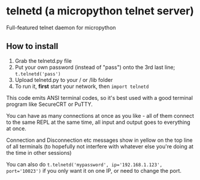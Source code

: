 # telnetd  (a micropython telnet server)

Full-featured telnet daemon for micropython

## How to install

1. Grab the telnetd.py file
2. Put your own password (instead of "pass") onto the 3rd last line;   `t.telnetd('pass')`
3. Upload telnetd.py to your / or /lib folder
4. To run it, **first** start your network, then `import telnetd`

This code emits ANSI terminal codes, so it's best used with a good terminal program like SecureCRT or PuTTY.

You can have as many connections at once as you like - all of them connect to the same REPL at the same time, all input and output goes to everything at once.

Connection and Disconnection etc messages show in yellow on the top line of all terminals (to hopefully not interfere with whatever else you're doing at the time in other sessions)

You can also do `t.telnetd('mypassword', ip='192.168.1.123', port='10023')` if you only want it on one IP, or need to change the port.
